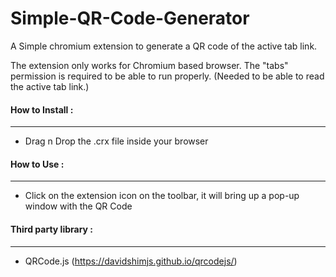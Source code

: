 # Simple-QR-Code-Generator
A Simple chromium extension to generate a QR code of the active tab link.

The extension only works for Chromium based browser.
The "tabs" permission is required to be able to run properly. (Needed to be able to read the active tab link.)

#### How to Install : 
---
 - Drag n Drop the .crx file inside your browser

#### How to Use :
---
 - Click on the extension icon on the toolbar, it will bring up a pop-up window with the QR Code

#### Third party library : 
---
 - QRCode.js (https://davidshimjs.github.io/qrcodejs/)